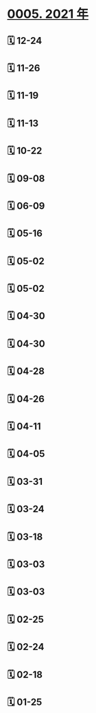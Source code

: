 # [0005. 2021 年](https://github.com/Tdahuyou/TNotes.footprints/tree/main/notes/0005.%202021%20%E5%B9%B4)

## 🗓 12-24

<Footprints :times="[2021, 12, 24, 22, 27]">
  <template #text-area>
    <p>互相吹B的小伙伴木得了</p>
    <p>这仨都开房去了</p>
    <p>考研顺利</p>
  </template>
  <template #image-list="{ openModal }">
    <img src="https://cdn.jsdelivr.net/gh/Tdahuyou/imgs@main/2025-02-16-13-18-14.png" @click="openModal(0)"/>
  </template>
</Footprints>

## 🗓 11-26

<Footprints :times="[2021, 11, 26, 22, 59]">
  <template #text-area>
    <p>实习俩月，喜糖却吃了仨回，都超好吃 😍😍😍</p>
    <p>今晚的公交，在学校门口停下时，等我的是一番景色，有点好看哈。</p>
    <p>实习期间。。。</p>
    <p>日常请假外出，导致相册一片绿。</p>
    <p>开始两周看了余华的活着 | 许三观卖血记，超赞，超赞，超赞，这里记录许三观卖血记的最后一句话：“这就叫屌毛出得比眉毛晚，长得倒比眉毛长。”</p>
    <p>每日回寝室后的视频日记持续记了俩月，不知几年后回看会是啥滋味。</p>
    <p>末班车打卡常客 ➕  1</p>
    <p>昨儿是上班以来体验最累的一天，回到寝室，直接把自个儿丢床上（澡都是早上起来洗的）。不过也正是那天得知这学期奖学金名单有我 🤩，扯平了，扯平了。</p>
    <p>最后，愿考研的朋友们，都能如愿上岸。</p>
    <p>。。。不早了，不写了，洗澡去。。。</p>
  </template>
  <template #image-list="{ openModal }">
    <img src="https://cdn.jsdelivr.net/gh/Tdahuyou/imgs@main/2025-02-16-13-18-40.png" @click="openModal(0)"/>
    <img src="https://cdn.jsdelivr.net/gh/Tdahuyou/imgs@main/2025-02-16-13-18-46.png" @click="openModal(1)"/>
    <img src="https://cdn.jsdelivr.net/gh/Tdahuyou/imgs@main/2025-02-16-13-18-52.png" @click="openModal(2)"/>
    <img src="https://cdn.jsdelivr.net/gh/Tdahuyou/imgs@main/2025-02-16-13-18-58.png" @click="openModal(3)"/>
    <img src="https://cdn.jsdelivr.net/gh/Tdahuyou/imgs@main/2025-02-16-13-19-02.png" @click="openModal(4)"/>
    <img src="https://cdn.jsdelivr.net/gh/Tdahuyou/imgs@main/2025-02-16-13-19-06.png" @click="openModal(5)"/>
    <img src="https://cdn.jsdelivr.net/gh/Tdahuyou/imgs@main/2025-02-16-13-19-10.png" @click="openModal(6)"/>
    <img src="https://cdn.jsdelivr.net/gh/Tdahuyou/imgs@main/2025-02-16-13-19-15.png" @click="openModal(7)"/>
    <img src="https://cdn.jsdelivr.net/gh/Tdahuyou/imgs@main/2025-02-16-13-19-20.png" @click="openModal(8)"/>
  </template>
</Footprints>

## 🗓 11-19

<Footprints :times="[2021, 11, 19, 22, 27]">
  <template #text-area>
    <p>想到明后天还得上课，下个月还得毕设答辩 ➕  实习周报 ➕  毕设论文 ➕  考证。</p>
    <p>就想起建桥老师的那句话“我们学校是很支持考研的”。</p>
    <p>把所有事儿都提前，就怕耽误你下学期的考研。😄😄😄</p>
  </template>
</Footprints>

## 🗓 11-13

<Footprints :times="[2021, 11, 13, 17, 7]">
  <template #text-area>
    <p>建桥公司：天冷了，又到了赚钱的季节。</p>
  </template>
  <template #image-list="{ openModal }">
    <img src="https://cdn.jsdelivr.net/gh/Tdahuyou/imgs@main/2025-02-16-13-21-11.png" @click="openModal(0)"/>
  </template>
</Footprints>

## 🗓 10-22

<Footprints :times="[2021, 10, 22, 22, 15]">
  <template #text-area>
    <p>室友过生日</p>
    <p>朋友圈先吃</p>
    <p>㊗️ 老黄</p>
    <p>一战成硕~</p>
  </template>
  <template #image-list="{ openModal }">
    <img src="https://cdn.jsdelivr.net/gh/Tdahuyou/imgs@main/2025-02-16-13-22-03.png" @click="openModal(0)"/>
  </template>
</Footprints>


## 🗓 09-08

<Footprints :times="[2021, 9, 8, 19, 1]">
  <template #text-area>
    <p>21天</p>
  </template>
  <template #image-list="{ openModal }">
    <img src="https://cdn.jsdelivr.net/gh/Tdahuyou/imgs@main/2025-02-16-13-22-51.png" @click="openModal(0)"/>
    <img src="https://cdn.jsdelivr.net/gh/Tdahuyou/imgs@main/2025-02-16-13-23-07.png" @click="openModal(1)"/>
  </template>
</Footprints>

## 🗓 06-09

<Footprints :times="[2021, 6, 9, 17, 21]">
  <template #text-area>
    <p>大三下，体测。</p>
    <hr />
    <p>1000m 4:04</p>
    <p>50m 6.8</p>
    <p>引体向上 9</p>
    <p>立定跳远 2.33</p>
    <p>坐位体前屈 10</p>
  </template>
  <template #image-list="{ openModal }">
    <img src="https://cdn.jsdelivr.net/gh/Tdahuyou/imgs@main/2025-02-16-13-23-53.png" @click="openModal(0)"/>
  </template>
</Footprints>

## 🗓 05-16

<Footprints :times="[2021, 5, 16, 16, 21]">
  <template #text-area>
    <p>落枕，一觉醒来！</p>
    <p>霍金同款脖子，你值得拥有。</p>
  </template>
</Footprints>

## 🗓 05-02

<Footprints :times="[2021, 5, 2, 17, 50]">
  <template #text-area>
    <p>俩百米冲刺选手</p>
    <p>下公交后</p>
    <p>全程跑</p>
  </template>
  <template #image-list="{ openModal }">
    <img src="https://cdn.jsdelivr.net/gh/Tdahuyou/imgs@main/2025-02-16-13-25-19.png" @click="openModal(0)"/>
    <img src="https://cdn.jsdelivr.net/gh/Tdahuyou/imgs@main/2025-02-16-13-25-24.png" @click="openModal(1)"/>
    <img src="https://cdn.jsdelivr.net/gh/Tdahuyou/imgs@main/2025-02-16-13-25-30.png" @click="openModal(2)"/>
    <img src="https://cdn.jsdelivr.net/gh/Tdahuyou/imgs@main/2025-02-16-13-25-35.png" @click="openModal(3)"/>
  </template>
</Footprints>

## 🗓 05-02

<Footprints :times="[2021, 5, 2, 12, 43]">
  <template #text-area>
    <p>这📸 技术，可还行</p>
  </template>
  <template #image-list="{ openModal }">
    <img src="https://cdn.jsdelivr.net/gh/Tdahuyou/imgs@main/2025-02-16-13-26-24.png" @click="openModal(0)"/>
  </template>
</Footprints>

## 🗓 04-30

<Footprints :times="[2021, 4, 30, 10, 42]">
  <template #text-area>
    <p>逛杭州动物园，碰巧看到饲养员给猴子投食</p>
    <p>最先来吃的，是身上肉最多，毛最密的，吃的时候，东挑挑，西挑挑，咬几口就丢了。。。</p>
    <p>其次偏瘦一些，身上有一些白斑，吃的显然就差了许多。。。</p>
    <p>最后来吃的，是用手撑着地爬过来的，因为它们的腿好像被打瘸了，这时候已经没啥像样的能吃的了。。。</p>
    <p>中途有个插曲，第一波猴子在进食的时候，有一只瘸猴撑着地爬了过去偷吃，结果被打了，由此，dahuyou第一次听到了猴儿的哭声。。。（当时看入迷了，忘记📸 了）</p>
    <p>这个景点，看了很久，回想起一部电影，好像是西班牙的《饥饿站台》。。。感觉好像</p>
  </template>
  <template #image-list="{ openModal }">
    <img src="https://cdn.jsdelivr.net/gh/Tdahuyou/imgs@main/2025-02-16-13-27-03.png" @click="openModal(0)"/>
    <img src="https://cdn.jsdelivr.net/gh/Tdahuyou/imgs@main/2025-02-16-13-27-07.png" @click="openModal(1)"/>
    <img src="https://cdn.jsdelivr.net/gh/Tdahuyou/imgs@main/2025-02-16-13-27-13.png" @click="openModal(2)"/>
  </template>
</Footprints>

## 🗓 04-30

<Footprints :times="[2021, 4, 30, 12, 54]">
  <template #text-area>
    <p>格局小了，忘记问价格了 🤦‍♂️🤦‍♂️🤦‍♂️</p>
  </template>
  <template #image-list="{ openModal }">
    <img src="https://cdn.jsdelivr.net/gh/Tdahuyou/imgs@main/2025-02-16-13-27-49.png" @click="openModal(0)"/>
    <img src="https://cdn.jsdelivr.net/gh/Tdahuyou/imgs@main/2025-02-16-13-27-56.png" @click="openModal(1)"/>
  </template>
</Footprints>

## 🗓 04-28

<Footprints :times="[2021, 4, 28, 23, 38]">
  <template #text-area>
    <p>昨晚突然很想来杭州，于是乎。。。</p>
    <p>没有和朋友提前说好，屁点攻略没做就。。。</p>
    <p>没想清楚后果就出发，果然，代价有点大，明后两天的ke，看来只能kuang了。。。</p>
    <p>旅舍环境很好，晚上公区没人的时候，在那学习，巨香。。。</p>
    <p>最后，无意间看到了一位素未谋面的朋友写下的心愿，巧了。。。</p>
  </template>
  <template #image-list="{ openModal }">
    <img src="https://cdn.jsdelivr.net/gh/Tdahuyou/imgs@main/2025-02-16-13-28-42.png" @click="openModal(0)"/>
    <img src="https://cdn.jsdelivr.net/gh/Tdahuyou/imgs@main/2025-02-16-13-28-48.png" @click="openModal(1)"/>
    <img src="https://cdn.jsdelivr.net/gh/Tdahuyou/imgs@main/2025-02-16-13-28-55.png" @click="openModal(2)"/>
    <img src="https://cdn.jsdelivr.net/gh/Tdahuyou/imgs@main/2025-02-16-13-29-00.png" @click="openModal(3)"/>
    <img src="https://cdn.jsdelivr.net/gh/Tdahuyou/imgs@main/2025-02-16-13-29-07.png" @click="openModal(4)"/>
    <img src="https://cdn.jsdelivr.net/gh/Tdahuyou/imgs@main/2025-02-16-13-29-13.png" @click="openModal(5)"/>
  </template>
</Footprints>

## 🗓 04-26

<Footprints :times="[2021, 4, 26, 16, 7]">
  <template #text-area>
    <p>连续 4 天没去自习室，打开选座页面，发现。。。居然今天已经学习5小时 😅😅😅</p>
  </template>
  <template #image-list="{ openModal }">
    <img src="https://cdn.jsdelivr.net/gh/Tdahuyou/imgs@main/2025-02-16-13-30-46.png" @click="openModal(0)"/>
  </template>
</Footprints>

## 🗓 04-11

<Footprints :times="[2021, 4, 11, 23, 4]">
  <template #text-area>
    <p>打开课表小程序，一个弹窗，猝不及防。。。</p>
    <p>点进去👀了👀 。。。</p>
    <p>有灵魂的生煎。。。</p>
    <p>明天就去吃你的灵魂。。。</p>
  </template>
  <template #image-list="{ openModal }">
    <img src="https://cdn.jsdelivr.net/gh/Tdahuyou/imgs@main/2025-02-16-13-31-26.png" @click="openModal(0)"/>
  </template>
</Footprints>

## 🗓 04-05

<Footprints :times="[2021, 4, 5, 23, 6]">
  <template #text-area>
    <p>看到一只大蚊子，我和室友的第一反应是来个特写。。。🤦‍♂️🤦‍♂️🤦‍♂️</p>
  </template>
  <template #image-list="{ openModal }">
    <img src="https://cdn.jsdelivr.net/gh/Tdahuyou/imgs@main/2025-02-16-13-31-53.png" @click="openModal(0)"/>
    <img src="https://cdn.jsdelivr.net/gh/Tdahuyou/imgs@main/2025-02-16-13-31-57.png" @click="openModal(1)"/>
    <img src="https://cdn.jsdelivr.net/gh/Tdahuyou/imgs@main/2025-02-16-13-32-02.png" @click="openModal(2)"/>
  </template>
</Footprints>

## 🗓 03-31

<Footprints :times="[2021, 3, 31, 0, 19]">
  <template #text-area>
    <p>泡在自习室，天真的以为夏天到了。。。。。。</p>
    <p>结果回寝的路上冻成傻🐶 。。。</p>
  </template>
  <template #image-list="{ openModal }">
    <img src="https://cdn.jsdelivr.net/gh/Tdahuyou/imgs@main/2025-02-16-13-32-52.png" @click="openModal(0)"/>
    <img src="https://cdn.jsdelivr.net/gh/Tdahuyou/imgs@main/2025-02-16-13-32-57.png" @click="openModal(1)"/>
    <img src="https://cdn.jsdelivr.net/gh/Tdahuyou/imgs@main/2025-02-16-13-33-02.png" @click="openModal(2)"/>
  </template>
</Footprints>

## 🗓 03-24

<Footprints :times="[2021, 3, 24, 18, 15]">
  <template #text-area>
    <p>看来</p>
    <p>励志视频</p>
    <p>也不顶用了</p>
  </template>
  <template #image-list="{ openModal }">
    <img src="https://cdn.jsdelivr.net/gh/Tdahuyou/imgs@main/2025-02-16-13-33-55.png" @click="openModal(0)"/>
    <img src="https://cdn.jsdelivr.net/gh/Tdahuyou/imgs@main/2025-02-16-13-34-03.png" @click="openModal(1)"/>
  </template>
  <template #other-info>定位：上海市 · 上海建桥学院图书馆</template>
</Footprints>

## 🗓 03-18

<Footprints :times="[2021, 3, 18, 14, 1]">
  <template #text-area>
    <p>21 年 3 月 18 日</p>
    <p>偷吃，被抓。。。。。</p>
  </template>
  <template #image-list="{ openModal }">
    <img src="https://cdn.jsdelivr.net/gh/Tdahuyou/imgs@main/2025-02-16-13-35-43.png" @click="openModal(0)"/>
    <img src="https://cdn.jsdelivr.net/gh/Tdahuyou/imgs@main/2025-02-16-13-35-47.png" @click="openModal(1)"/>
  </template>
</Footprints>

## 🗓 03-03

<Footprints :times="[2021, 3, 3, 22, 17]">
  <template #text-area>
    <p>今晚在学校的立业桥摔了个🐶吃 💩</p>
    <p>好在，姿势标准，动作优雅，仅掉了一滴血</p>
  </template>
  <template #image-list="{ openModal }">
    <img src="https://cdn.jsdelivr.net/gh/Tdahuyou/imgs@main/2025-02-16-13-36-24.png" @click="openModal(0)"/>
    <img src="https://cdn.jsdelivr.net/gh/Tdahuyou/imgs@main/2025-02-16-13-36-30.png" @click="openModal(1)"/>
    <img src="https://cdn.jsdelivr.net/gh/Tdahuyou/imgs@main/2025-02-16-13-36-34.png" @click="openModal(2)"/>
  </template>
</Footprints>

## 🗓 03-03

<Footprints :times="[2021, 3, 3, 12, 20]">
  <template #text-area>
    <p>抢位置时的我。。。  🎶   buff  加成！！！</p>
  </template>
  <template #image-list="{ openModal }">
    <img src="https://cdn.jsdelivr.net/gh/Tdahuyou/imgs@main/2025-02-16-13-37-26.png" @click="openModal(0)"/>
    <img src="https://cdn.jsdelivr.net/gh/Tdahuyou/imgs@main/2025-02-16-13-37-32.png" @click="openModal(1)"/>
    <img src="https://cdn.jsdelivr.net/gh/Tdahuyou/imgs@main/2025-02-16-13-37-37.png" @click="openModal(2)"/>
  </template>
</Footprints>

## 🗓 02-25

<Footprints :times="[2021, 2, 25, 0, 18]">
  <template #text-area>
    <p>听说过异地恋, 原来还有异地敬酒， 异地夹菜吃的...... 顶住呀各位, 醉倒磕掉门牙的事儿 体验一次  足以...... 足以......</p>
    <p>这哥丑照难得截到。。。 奉上奉上</p>
  </template>
  <template #image-list="{ openModal }">
    <img src="https://cdn.jsdelivr.net/gh/Tdahuyou/imgs@main/2025-02-16-13-39-36.png" @click="openModal(0)"/>
    <img src="https://cdn.jsdelivr.net/gh/Tdahuyou/imgs@main/2025-02-16-13-39-42.png" @click="openModal(1)"/>
    <img src="https://cdn.jsdelivr.net/gh/Tdahuyou/imgs@main/2025-02-16-13-39-47.png" @click="openModal(2)"/>
    <img src="https://cdn.jsdelivr.net/gh/Tdahuyou/imgs@main/2025-02-16-13-39-52.png" @click="openModal(3)"/>
  </template>
</Footprints>

## 🗓 02-24

<Footprints :times="[2021, 2, 24, 14, 52]">
  <template #text-area>
    <p>人间不值得，成年人的第一课，开始学习。</p>
    <p>🧐🧐🧐🧐🧐🧐</p>
  </template>
  <template #image-list="{ openModal }">
    <img src="https://cdn.jsdelivr.net/gh/Tdahuyou/imgs@main/2025-02-16-13-40-51.png" @click="openModal(0)"/>
  </template>
</Footprints>

## 🗓 02-18

<Footprints :times="[2021, 2, 18, 18, 29]">
  <template #text-area>
    <p>自我感觉良好系列。。。</p>
    <p>吃的时候才发现</p>
    <p>有，没有灵魂的；</p>
    <p>有，灵魂脱离肉体的；</p>
    <p>有，灵魂包裹两层肉体的；</p>
    <p>也有灵魂极其丰满的，以及匮乏的；</p>
    <p>就是没有好吃的，啊。。</p>
  </template>
  <template #image-list="{ openModal }">
    <img src="https://cdn.jsdelivr.net/gh/Tdahuyou/imgs@main/2025-02-16-13-41-26.png" @click="openModal(0)"/>
    <img src="https://cdn.jsdelivr.net/gh/Tdahuyou/imgs@main/2025-02-16-13-41-32.png" @click="openModal(1)"/>
  </template>
</Footprints>

## 🗓 01-25

<Footprints :times="[2021, 1, 25, 23, 19]">
  <template #text-area>
    <p>wu~~~</p>
  </template>
  <template #image-list="{ openModal }">
    <img src="https://cdn.jsdelivr.net/gh/Tdahuyou/imgs@main/2025-02-16-13-41-54.png" @click="openModal(0)"/>
  </template>
</Footprints>
